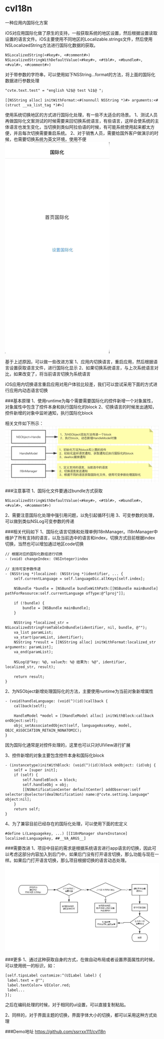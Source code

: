 # cvI18n
一种应用内国际化方案

iOS对应用国际化做了原生的支持，一般获取系统的地区设置，然后根据设置读取设置的语言文件。iOS主要使用不同地区的Localizable.strings文件，然后使用NSLocalizedString方法进行国际化数据的获取。
~~~
NSLocalizedString(<#key#>, <#comment#>)
NSLocalizedStringWithDefaultValue(<#key#>, <#tbl#>, <#bundle#>, <#val#>, <#comment#>)
~~~
对于带参数的字符串，可以使用如下NSString...format的方法，将上面的国际化数据进行参数处理
~~~
"cvte.text.test" = "english %2$@ test %1$@ ";

[[NSString alloc] initWithFormat:<#(nonnull NSString *)#> arguments:<#(struct __va_list_tag *)#>]
~~~
使用系统切换地区的方式进行国际化处理，有一些不太适合的场景。
1、测试人员再做国际化文案测试的时候需要来回切换系统语言，有些语言，这样会使系统的主体语言也发生变化，当切换到类似阿拉伯语的时候，有可能系统使用起来都太方便，并且每次切换需要重启系统。 
2、对于销售人员，需要给国外客户做演示的时候，也需要切换系统为英文环境，使用不便 
 ![效果](https://github.com/ssrrxx111/cvI18n/blob/master/asstes/Jul-29-2019%2020-02-21.gif)


基于上述原因，可以做一些改进方案
1、应用内切换语言，重启应用，然后根据语言设置获取语言文件，进行国际化显示 
2、如果切换系统语言，与上次系统语言对比，如果改变了，将当前语言切换为系统语言 

iOS应用内切换语言重启应用对用户体验比较差，我们可以尝试采用下面的方式进行应用内动态语言切换

###基本原理
1、使用runtime为每个需要需要国际化的控件新增一个对象属性，对象属性中包含了控件本身和执行国际化的block 
2、切换语言的时候发出通知，控件新增的对象中监听通知，执行国际化block 

相关文件如下所示：
![国际化](https://github.com/ssrrxx111/cvI18n/blob/master/asstes/%E5%9B%BD%E9%99%85%E5%8C%96.jpg)

###注意事项
1、国际化文件要通过bundle方式获取
~~~
NSLocalizedStringWithDefaultValue(<#key#>, <#tbl#>, <#bundle#>, <#val#>, <#comment#>)
~~~ 
2、需要注意国际化处理中强引用问题，以免引起循环引用 
3、可变参数的处理，可以做到类似NSLog可变参数的传递 

###相关代码如下
1、国际化语言切换和处理单例I18nManager。I18nManager中维护了所有支持的语言，以及当前选中的语言和index，切换方式目前根据index切换，当然也可以增加通过地区code切换 
~~~
// 根据对应的国际化数组进行切换
- (void) changeIndex: (NSInteger)index

// 支持可变参数传递
- (NSString *)localized: (NSString *)identifier, ... {
    self.currentLanguage = self.languageDic.allKeys[self.index];
    
    NSBundle *bundle = [NSBundle bundleWithPath:[[NSBundle mainBundle] pathForResource:self.currentLanguage ofType:@"lproj"]];
    
    if (!bundle) {
        bundle = [NSBundle mainBundle];
    }
    
    NSString *localized_str = NSLocalizedStringFromTableInBundle(identifier, nil, bundle, @"");
    va_list paramList;
    va_start(paramList, identifier);
    NSString *result = [[NSString alloc] initWithFormat:localized_str arguments: paramList];
    va_end(paramList);
    
    NSLog(@"key: %@, value为: %@ 结果为: %@", identifier, localized_str, result);
    
    return result;
}
~~~
2、为NSObject新增处理国际化的方法，主要使用runtime为当前对象新增属性 
~~~
- (void)handleLanguage: (void(^)(id))callback {
    callback(self);
    
    HandleModel *model = [[HandleModel alloc] initWithBlock:callback onObject:self];
    objc_setAssociatedObject(self, languageAssoKey, model, OBJC_ASSOCIATION_RETAIN_NONATOMIC);
}
~~~
因为国际化通常是对控件处理的，这里也可以只对UIView进行扩展 

3、控件新增的对象主要包含控件本身和国际化block 
~~~
- (instancetype)initWithBlock: (void(^)(id))block onObject: (id)obj {
    self = [super init];
    if (self) {
        self.handleBlock = block;
        self.handleObj = obj;
        [[NSNotificationCenter defaultCenter] addObserver:self selector:@selector(dealNotification) name:@"cvte.setting.language" object:nil];
    }
    return self;
}
~~~

4、为了兼容目前已经存在的国际化处理，可以使用下面的宏定义 
~~~
#define L(Languagekey, ...) [[I18nManager shareInstance] localized:Languagekey, ##__VA_ARGS__]
~~~

###需要改进
1、项目中目前的需求是根据系统语言进行app语言的切换，因此可以考虑这部分内容加入到后门中，如果后门没有打开语言切换，那么功能与现在一样。如果后门打开语言切换，那么项目根据切换的语言动态处理。
![改进](https://github.com/ssrrxx111/cvI18n/blob/master/asstes/%E8%AF%AD%E8%A8%80%E5%88%87%E6%8D%A2%E5%A4%84%E7%90%86.png)

###更多
1、通过这种获取自身的方式，在做自动布局或者设置界面属性的时候，可以使用统一的标识，如：
~~~
[self.tipsLabel customize:^(UILabel label) {
 label.text = @"";
 label.textColor= UIColor.red;
 label...
}];
~~~
之后在编码处理的时候，对于相同的ui设置，可以直接复制粘贴。

2、同样的，对于界面主题的切换，界面字体大小的切换，都可以采用这种方式处理


###Demo地址
https://github.com/ssrrxx111/cvI18n




